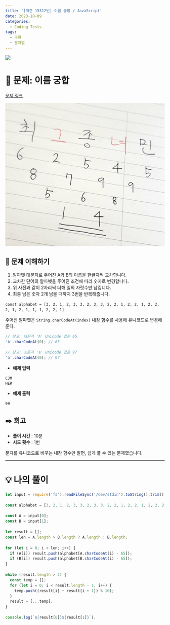 ```yaml
---
title: '[백준 15312번] 이름 궁합 / JavaScript'
date: 2023-10-09
categories:
  - Coding Tests
tags:
  - 구현
  - 문자열
---
```


![](https://velog.velcdn.com/images/gusdh2/post/7e3117af-14b0-45b0-ba4e-037601c9a055/image.png)

# 📝 문제: 이름 궁합

[문제 링크](https://www.acmicpc.net/problem/15312)

![](images/Pasted%20image%2020231009151536.png)

## 🎯 문제 이해하기

1. 알파벳 대문자로 주어진 A와 B의 이름을 한글자씩 교차합니다.
2. 교차한 단어의 알파벳을 주어진 조건에 따라 숫자로 변경합니다.
3. 위 사진과 같이 2자리씩 더해 일의 자릿수만 남깁니다.
4. 최종 남은 숫자 2개 남을 때까지 3번을 반복해줍니다.

`const alphabet = [3, 2, 1, 2, 3, 3, 2, 3, 3, 2, 2, 1, 2, 2, 1, 2, 2, 2, 1, 2, 1, 1, 1, 2, 2, 1]`

주어진 알파벳은 `String.charCodeAt(index)` 내장 함수를 사용해 유니코드로 변경해준다.

```js
// 참고: 대문자 'A' Unicode 값은 65
'A'.charCodeAt(0); // 65

// 참고: 소문자 'a' Unicode 값은 97
'a'.charCodeAt(0); // 97
```

- **예제 입력**

```
CJM
HER
```

- **예제 출력**

```
99
```

## ✒️ 회고

- **풀이 시간** : 10분
- **시도 횟수** : 1번

문자를 유니코드로 바꾸는 내장 함수만 알면, 쉽게 풀 수 있는 문제였습니다.

---

# 💡 나의 풀이

```js
let input = require('fs').readFileSync('/dev/stdin').toString().trim().split('\n');

const alphabet = [3, 2, 1, 2, 3, 3, 2, 3, 3, 2, 2, 1, 2, 2, 1, 2, 2, 2, 1, 2, 1, 1, 1, 2, 2, 1];

const A = input[0];
const B = input[1];

let result = [];
const len = A.length > B.length ? A.length : B.length;

for (let i = 0; i < len; i++) {
  if (A[i]) result.push(alphabet[A.charCodeAt(i) - 65]);
  if (B[i]) result.push(alphabet[B.charCodeAt(i) - 65]);
}

while (result.length > 2) {
  const temp = [];
  for (let i = 0; i < result.length - 1; i++) {
    temp.push((result[i] + result[i + 1]) % 10);
  }
  result = [...temp];
}

console.log(`${result[0]}${result[1]}`);
```
